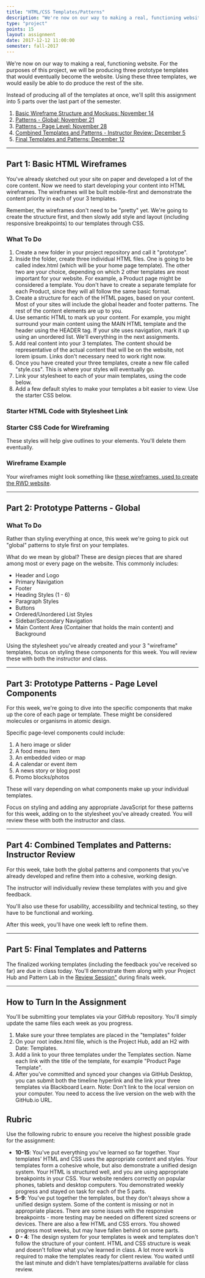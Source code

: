 ```yaml
---
title: "HTML/CSS Templates/Patterns"
description: "We're now on our way to making a real, functioning website."
type: "project"
points: 15
layout: assignment
date: 2017-12-12 11:00:00
semester: fall-2017
---
```


We're now on our way to making a real, functioning website.  For the purposes of this project, we will be producing three prototype templates that would eventually become the website.  Using these three templates, we would easily be able to do produce the rest of the site.

Instead of producing all of the templates at once, we'll split this assignment into 5 parts over the last part of the semester.

1.  <a href="#1">Basic Wireframe Structure and Mockups: November 14</a>
2.  <a href="#2">Patterns - Global: November 21</a>
3.  <a href="#3">Patterns - Page Level: November 28</a>
4.  <a href="#4">Combined Templates and Patterns - Instructor Review: December 5</a>
5.  <a href="#5">Final Templates and Patterns: December 12</a>

---

<span id="1"></span>

## Part 1: Basic HTML Wireframes

You've already sketched out your site on paper and developed a lot of the core content.  Now we need to start developing your content into HTML wireframes.  The wireframes will be built mobile-first and demonstrate the content priority in each of your 3 templates.

Remember, the wireframes don't need to be "pretty" yet.  We're going to create the structure first, and then slowly add style and layout (including responsive breakpoints) to our templates through CSS.

### What To Do

1.  Create a new folder in your project repository and call it "prototype".  
2.  Inside the folder, create three individual HTML files.  One is going to be called index.html (which will be your home page template).  The other two are your choice, depending on which 2 other templates are most important for your website.  For example, a Product page might be considered a template.  You don't have to create a separate template for each Product, since they will all follow the same basic format.
3. Create a structure for each of the HTML pages, based on your content.  Most of your sites will include the global header and footer patterns.  The rest of the content elements are up to you.
4. Use semantic HTML to mark up your content.  For example, you might surround your main content using the MAIN HTML template and the header using the HEADER tag. If your site uses navigation, mark it up using an unordered list.  We'll everything in the next assignments.
5. Add real content into your 3 templates.  The content should be representative of the actual content that will be on the website, not lorem ipsum.  Links don't necessary need to work right now.
6. Once you have created your three templates, create a new file called "style.css".  This is where your styles will eventually go.
7. Link your stylesheet to each of your main templates, using the code below.
8. Add a few default styles to make your templates a bit easier to view.  Use the starter CSS below.

### Starter HTML Code with Stylesheet Link

<script src="https://gist.github.com/challahan/08eddc8da7152f483f99.js"></script>

### Starter CSS Code for Wireframing

These styles will help give outlines to your elements.  You'll delete them eventually.

<script src="https://gist.github.com/challahan/8d1a513d126feb7e69ce.js"></script>

### Wireframe Example

Your wireframes might look something like <a href="http://rwdkent.com/wireframes/index.html">these wireframes, used to create the RWD website</a>.

---

<span id="2"></span>

## Part 2: Prototype Patterns - Global

### What To Do

Rather than styling everything at once, this week we're going to pick out "global" patterns to style first on your templates.

What do we mean by global?  These are design pieces that are shared among most or every page on the website.  This commonly includes:

* Header and Logo
* Primary Navigation
* Footer
* Heading Styles (1 - 6)
* Paragraph Styles
* Buttons
* Ordered/Unordered List Styles
* Sidebar/Secondary Navigation
* Main Content Area (Container that holds the main content) and Background

Using the stylesheet you've already created and your 3 "wireframe" templates, focus on styling these components for this week.  You will review these with both the instructor and class.  

---

<span id="3"></span>

## Part 3: Prototype Patterns - Page Level Components

For this week, we're going to dive into the specific components that make up the core of each page or template.  These might be considered molecules or organisms in atomic design.  

Specific page-level components could include:

1.  A hero image or slider
2.  A food menu item
3.  An embedded video or map
4.  A calendar or event item
5.  A news story or blog post
6.  Promo blocks/photos

These will vary depending on what components make up your individual templates.

Focus on styling and adding any appropriate JavaScript for these patterns for this week, adding on to the stylesheet you've already created.  You will review these with both the instructor and class.  

---

<span id="4"></span>

## Part 4: Combined Templates and Patterns: Instructor Review

For this week, take both the global patterns and components that you've already developed and refine them into a cohesive, working design.  

The instructor will individually review these templates with you and give feedback.

You'll also use these for usability, accessibility and technical testing, so they have to be functional and working.

After this week, you'll have one week left to refine them.

---

<span id="5"></span>

## Part 5: Final Templates and Patterns

The finalized working templates (including the feedback you've received so far) are due in class today.  You'll demonstrate them along with your Project Hub and Pattern Lab in the <a href="http://rwd.web/class/assignments/timeline-presentation/">Review Session"</a> during finals week.

---

## How to Turn In the Assignment

You'll be submitting your templates via your GitHub repository.  You'll simply update the same files each week as you progress.  

1.  Make sure your three templates are placed in the "templates" folder
2.  On your root index.html file, which is the Project Hub, add an H2 with Date: Templates.
3.  Add a link to your three templates under the Templates section.  Name each link with the title of the template, for example "Product Page Template".
4.  After you've committed and synced your changes via GitHub Desktop, you can submit both the timeline hyperlink and the link your three templates via Blackboard Learn.  Note: Don't link to the local version on your computer.  You need to access the live version on the web with the GitHub.io URL.

## Rubric

Use the following rubric to ensure you receive the highest possible grade for the assignment:

* **10-15**: You've put everything you've learned so far together.  Your templates' HTML and CSS uses the appropriate content and styles.  Your templates form a cohesive whole, but also demonstrate a unified design system.  Your HTML is structured well, and you are using appropriate breakpoints in your CSS. Your website renders correctly on popular phones, tablets and desktop computers. You demonstrated weekly progress and stayed on task for each of the 5 parts.
* **5-9**: You've put together the templates, but they don't always show a unified design system.  Some of the content is missing or not in appropriate places.  There are some issues with the responsive breakpoints - more testing may be needed on different sized screens or devices.  There are also a few HTML and CSS errors.  You showed progress most weeks, but may have fallen behind on some parts.
* **0 - 4**: The design system for your templates is week and templates don't follow the structure of your content.  HTML and CSS structure is weak and doesn't follow what you've learned in class.   A lot more work is required to make the templates ready for client review.  You waited until the last minute and didn't have templates/patterns available for class review.
